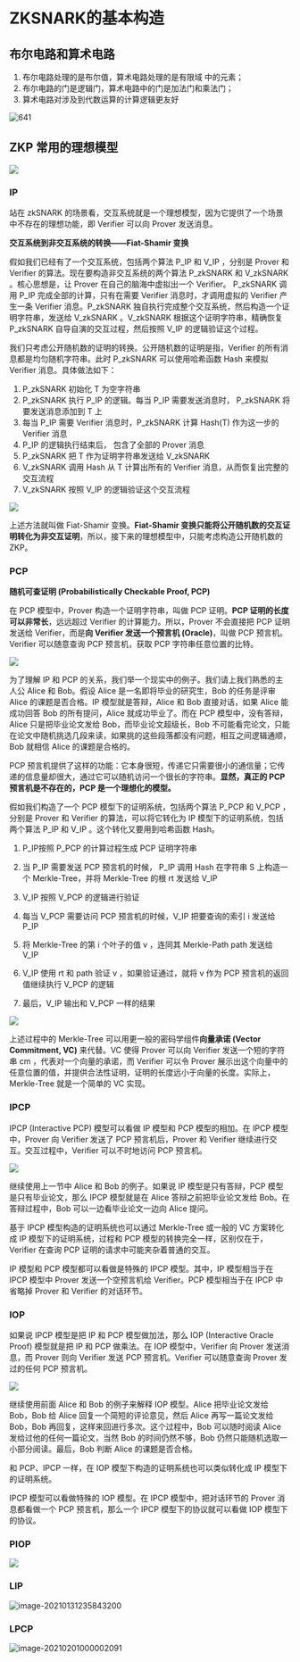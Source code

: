 # ZKSNARK的基本构造

## 布尔电路和算术电路

1. 布尔电路处理的是布尔值，算术电路处理的是有限域 中的元素；
2. 布尔电路的门是逻辑门，算术电路中的门是加法门和乘法门；
3. 算术电路对涉及到代数运算的计算逻辑更友好

![641](https://raw.githubusercontent.com/Whisker17/ImageStoreService/master/img/20210201103048.png)

##  ZKP 常用的理想模型

![](https://raw.githubusercontent.com/Whisker17/ImageStoreService/master/img/20210201103054.png)

### IP

站在 zkSNARK 的场景看，交互系统就是一个理想模型，因为它提供了一个场景中不存在的理想功能，即 Verifier 可以向 Prover 发送消息。

**交互系统到非交互系统的转换——Fiat-Shamir 变换**

假如我们已经有了一个交互系统，包括两个算法 P_IP 和 V_IP ，分别是 Prover 和 Verifier 的算法。现在要构造非交互系统的两个算法 P_zkSNARK 和 V_zkSNARK 。核心思想是，让 Prover 在自己的脑海中虚拟出一个 Verifier。 P_zkSNARK 调用 P_IP 完成全部的计算，只有在需要 Verifier 消息时，才调用虚拟的 Verifier 产生一条 Verifier 消息。P_zkSNARK 独自执行完成整个交互系统，然后构造一个证明字符串，发送给 V_zkSNARK 。V_zkSNARK 根据这个证明字符串，精确恢复 P_zkSNARK 自导自演的交互过程，然后按照 V_IP 的逻辑验证这个过程。

我们只考虑公开随机数的证明的转换。公开随机数的证明是指，Verifier 的所有消息都是均匀随机字符串。此时 P_zkSNARK 可以使用哈希函数 Hash 来模拟 Verifier 消息。具体做法如下：

1.  P_zkSNARK 初始化 T 为空字符串
2.  P_zkSNARK 执行 P_IP 的逻辑。每当 P_IP 需要发送消息时， P_zkSNARK 将要发送消息添加到 T 上
3. 每当 P_IP 需要 Verifier 消息时，P_zkSNARK 计算 Hash(T) 作为这一步的 Verifier 消息
4.  P_IP 的逻辑执行结束后， 包含了全部的 Prover 消息
5.  P_zkSNARK 把 T 作为证明字符串发送给 V_zkSNARK
6.  V_zkSNARK 调用 Hash 从 T 计算出所有的 Verifier 消息，从而恢复出完整的交互流程
7.  V_zkSNARK 按照 V_IP 的逻辑验证这个交互流程

![](https://raw.githubusercontent.com/Whisker17/ImageStoreService/master/img/20210201103100.png)

上述方法就叫做 Fiat-Shamir 变换。**Fiat-Shamir 变换只能将公开随机数的交互证明转化为非交互证明**，所以，接下来的理想模型中，只能考虑构造公开随机数的 ZKP。

### PCP

**随机可查证明 (Probabilistically Checkable Proof, PCP)**

在 PCP 模型中，Prover 构造一个证明字符串，叫做 PCP 证明。**PCP 证明的长度可以非常长**，远远超过 Verifier 的计算能力。所以，Prover 不会直接把 PCP 证明发送给 Verifier，而是**向 Verifier 发送一个预言机 (Oracle)**，叫做 PCP 预言机。Verifier 可以随意查询 PCP 预言机，获取 PCP 字符串任意位置的比特。

![](https://raw.githubusercontent.com/Whisker17/ImageStoreService/master/img/20210201103105.png)

为了理解 IP 和 PCP 的关系，我们举一个现实中的例子。我们请上我们熟悉的主人公 Alice 和 Bob。假设 Alice 是一名即将毕业的研究生，Bob 的任务是评审 Alice 的课题是否合格。IP 模型就是答辩，Alice 和 Bob 直接对话，如果 Alice 能成功回答 Bob 的所有提问，Alice 就成功毕业了。而在 PCP 模型中，没有答辩，Alice 只是把毕业论文发给 Bob，而毕业论文超级长，Bob 不可能看完论文，只能在论文中随机挑选几段来读，如果挑的这些段落都没有问题，相互之间逻辑通顺，Bob 就相信 Alice 的课题是合格的。

PCP 预言机提供了这样的功能：它本身很短，传递它只需要很小的通信量；它传递的信息量却很大，通过它可以随机访问一个很长的字符串。**显然，真正的 PCP 预言机是不存在的，PCP 是一个理想化的模型。**

假如我们构造了一个 PCP 模型下的证明系统，包括两个算法 P_PCP 和 V_PCP ，分别是 Prover 和 Verifier 的算法，可以将它转化为 IP 模型下的证明系统，包括两个算法 P_IP 和 V_IP 。这个转化又要用到哈希函数 Hash。

1.  P_IP按照 P_PCP 的计算过程生成 PCP 证明字符串

2. 当 P_IP 需要发送 PCP 预言机的时候， P_IP 调用 Hash 在字符串 S 上构造一个 Merkle-Tree，并将 Merkle-Tree 的根 rt 发送给 V_IP

3.  V_IP 按照 V_PCP 的逻辑进行验证

4. 每当 V_PCP 需要访问 PCP 预言机的时候，V_IP 把要查询的索引 i 发送给 P_IP

5.  将 Merkle-Tree 的第 i 个叶子的值 v ，连同其 Merkle-Path path 发送给 V_IP

6.  V_IP 使用 rt 和 path 验证 v ，如果验证通过，就将 v 作为 PCP 预言机的返回值继续执行 V_PCP 的逻辑

7. 最后，V_IP 输出和 V_PCP 一样的结果

   

![](https://raw.githubusercontent.com/Whisker17/ImageStoreService/master/img/20210201103110.png)

上述过程中的 Merkle-Tree 可以用更一般的密码学组件**向量承诺 (Vector Commitment, VC)** 来代替。VC 使得 Prover 可以向 Verifier 发送一个短的字符串 cm ，代表对一个向量的承诺，而 Verifier 可以令 Prover 展示出这个向量中的任意位置的值，并提供合法性证明，证明的长度远小于向量的长度。实际上，Merkle-Tree 就是一个简单的 VC 实现。

### IPCP

IPCP (Interactive PCP) 模型可以看做 IP 模型和 PCP 模型的相加。在 IPCP 模型中，Prover 向 Verifier 发送了 PCP 预言机后，Prover 和 Verifier 继续进行交互。交互过程中，Verifier 可以不时地访问 PCP 预言机。

![](https://raw.githubusercontent.com/Whisker17/ImageStoreService/master/img/20210201103115.png)

继续使用上一节中 Alice 和 Bob 的例子。如果说 IP 模型是只有答辩，PCP 模型是只有毕业论文，那么 IPCP 模型就是在 Alice 答辩之前把毕业论文发给 Bob。在答辩过程中，Bob 可以一边看毕业论文一边向 Alice 提问。

基于 IPCP 模型构造的证明系统也可以通过 Merkle-Tree 或一般的 VC 方案转化成 IP 模型下的证明系统，过程和 PCP 模型的转换完全一样，区别仅在于，Verifier 在查询 PCP 证明的请求中可能夹杂着普通的交互。

IP 模型和 PCP 模型都可以看做是特殊的 IPCP 模型。其中，IP 模型相当于在 IPCP 模型中 Prover 发送一个空预言机给 Verifier。PCP 模型相当于在 IPCP 中省略掉 Prover 和 Verifier 的对话环节。

### IOP

如果说 IPCP 模型是把 IP 和 PCP 模型做加法，那么 IOP (Interactive Oracle Proof) 模型就是把 IP 和 PCP 做乘法。在 IOP 模型中，Verifier 向 Prover 发送消息，而 Prover 则向 Verifier 发送 PCP 预言机。Verifier 可以随意查询 Prover 发过的任何 PCP 预言机。

![](https://raw.githubusercontent.com/Whisker17/ImageStoreService/master/img/20210201103120.png)

继续使用前面 Alice 和 Bob 的例子来解释 IOP 模型。Alice 把毕业论文发给 Bob，Bob 给 Alice 回复一个简短的评论意见，然后 Alice 再写一篇论文发给 Bob，Bob 再回复，这样来回进行多次。这个过程中，Bob 可以随时阅读 Alice 发给过他的任何一篇论文，当然 Bob 的时间仍然不够，Bob 仍然只能随机选取一小部分阅读。最后，Bob 判断 Alice 的课题是否合格。

和 PCP、IPCP 一样，在 IOP 模型下构造的证明系统也可以类似转化成 IP 模型下的证明系统。

IPCP 模型可以看做特殊的 IOP 模型。在 IPCP 模型中，把对话环节的 Prover 消息都看做一个 PCP 预言机，那么一个 IPCP 模型下的协议就可以看做 IOP 模型下的协议。

### PIOP

![](https://raw.githubusercontent.com/Whisker17/ImageStoreService/master/img/20210201103125.png)

### LIP

![image-20210131235843200](https://raw.githubusercontent.com/Whisker17/ImageStoreService/master/img/20210201103130.png)

### LPCP

![image-20210201000002091](https://raw.githubusercontent.com/Whisker17/ImageStoreService/master/img/20210201103136.png)
